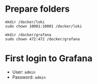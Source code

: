 # Prepare folders
```
mkdir /docker/loki
sudo chown 10001:10001 /docker/loki

mkdir /docker/grafana
sudo chown 472:472 /docker/grafana
```
# First login to Grafana
* User: `admin`
* Password: `admin`